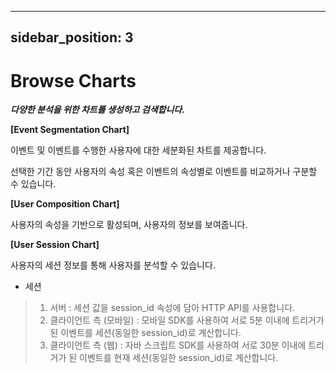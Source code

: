 
---
sidebar_position: 3
---

# Browse Charts

**_다양한 분석을 위한 차트를 생성하고 검색합니다._**

**[Event Segmentation Chart]**

이벤트 및 이벤트를 수행한 사용자에 대한 세분화된 차트를 제공합니다.

선택한 기간 동안 사용자의 속성 혹은 이벤트의 속성별로 이벤트를 비교하거나 구분할 수 있습니다.

**[User Composition Chart]**

사용자의 속성을 기반으로 활성되며, 사용자의 정보를 보여줍니다.

**[User Session Chart]**

사용자의 세션 정보를 통해 사용자를 분석할 수 있습니다.

- 세션

> 1. 서버 : 세션 값을 session_id 속성에 담아 HTTP API를 사용합니다.
> 2. 클라이언트 측 (모바일) : 모바일 SDK를 사용하여 서로 5분 이내에 트리거가 된 이벤트를 세션(동일한 session_id)로 계산합니다.
> 3. 클라이언트 측 (웹) : 자바 스크립트 SDK를 사용하여 서로 30분 이내에 트리거가 된 이벤트를 현재 세션(동일한 session_id)로 계산합니다.